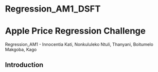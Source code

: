 # Regression_AM1_DSFT 
# Apple Price Regression Challenge
Regression_AM1 - Innocentia Kati, Nonkululeko Ntuli, Thanyani, Boitumelo Makgoba, Kago

## Introduction

